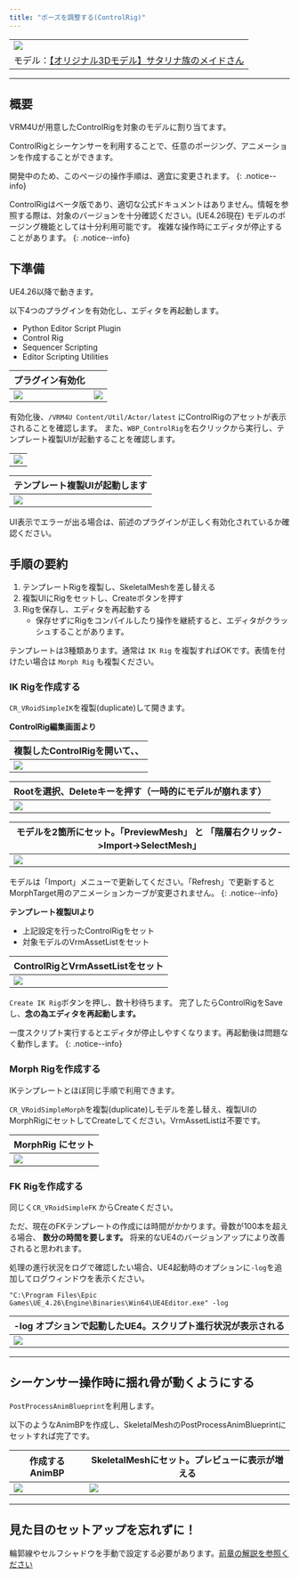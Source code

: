 ```yaml
---
title: "ポーズを調整する(ControlRig)"
---
```


||
|-|
|[![](./assets/images/small/06a_top.png)](../assets/images/06a_top.png)|
|モデル：[【オリジナル3Dモデル】サタリナ族のメイドさん](https://booth.pm/ja/items/2589069)|

----
## 概要

VRM4Uが用意したControlRigを対象のモデルに割り当てます。

ControlRigとシーケンサーを利用することで、任意のポージング、アニメーションを作成することができます。

開発中のため、このページの操作手順は、適宜に変更されます。
{: .notice--info}

ControlRigはベータ版であり、適切な公式ドキュメントはありません。情報を参照する際は、対象のバージョンを十分確認ください。(UE4.26現在)
モデルのポージング機能としては十分利用可能です。
複雑な操作時にエディタが停止することがあります。
{: .notice--info}

## 下準備

UE4.26以降で動きます。

以下4つのプラグインを有効化し、エディタを再起動します。
 - Python Editor Script Plugin
 - Control Rig
 - Sequencer Scripting
 - Editor Scripting Utilities

|プラグイン有効化||
|-|-|
|[![](./assets/images/small/06a_p1.png)](../assets/images/06a_p1.png)|[![](./assets/images/small/06a_p2.png)](../assets/images/06a_p2.png)|


有効化後、`/VRM4U Content/Util/Actor/latest` にControlRigのアセットが表示されることを確認します。
また、`WBP_ControlRig`を右クリックから実行し、テンプレート複製UIが起動することを確認します。

||
|-|
|[![](./assets/images/small/06a_ui1.png)](../assets/images/06a_ui1.png)|

|テンプレート複製UIが起動します|
|-|
|[![](./assets/images/small/06a_ui2.png)](../assets/images/06a_ui2.png)|

UI表示でエラーが出る場合は、前述のプラグインが正しく有効化されているか確認ください。

## 手順の要約

 1. テンプレートRigを複製し、SkeletalMeshを差し替える
 1. 複製UIにRigをセットし、Createボタンを押す
 1. Rigを保存し、エディタを再起動する
    - 保存せずにRigをコンパイルしたり操作を継続すると、エディタがクラッシュすることがあります。

テンプレートは3種類あります。通常は `IK Rig` を複製すればOKです。表情を付けたい場合は `Morph Rig` も複製ください。

### IK Rigを作成する

`CR_VRoidSimpleIK`を複製(duplicate)して開きます。

**ControlRig編集画面より**

|複製したControlRigを開いて、、|
|-|
|[![](./assets/images/small/06a_copy0.png)](../assets/images/06a_copy0.png)|


|Rootを選択、Deleteキーを押す（一時的にモデルが崩れます）|
|-|
|[![](./assets/images/small/06a_copy1.png)](../assets/images/06a_copy1.png)|

|モデルを2箇所にセット。「PreviewMesh」 と 「階層右クリック->Import->SelectMesh」|
|-|
|[![](./assets/images/small/06a_copy3.png)](../assets/images/06a_copy3.png)|

モデルは「Import」メニューで更新してください。「Refresh」で更新するとMorphTarget用のアニメーションカーブが変更されません。
{: .notice--info}

**テンプレート複製UIより**
 - 上記設定を行ったControlRigをセット
 - 対象モデルのVrmAssetListをセット

|ControlRigとVrmAssetListをセット|
|-|
|[![](./assets/images/small/06a_copy2.png)](../assets/images/06a_copy2.png)|

`Create IK Rig`ボタンを押し、数十秒待ちます。
完了したらControlRigをSaveし、**念の為エディタを再起動します。**

一度スクリプト実行するとエディタが停止しやすくなります。再起動後は問題なく動作します。
{: .notice--info}

### Morph Rigを作成する

IKテンプレートとほぼ同じ手順で利用できます。

`CR_VRoidSimpleMorph`を複製(duplicate)しモデルを差し替え、複製UIのMorphRigにセットしてCreateしてください。VrmAssetListは不要です。

|MorphRig にセット|
|-|
|[![](./assets/images/small/06a_ui3.png)](../assets/images/06a_ui3.png)|


### FK Rigを作成する

同じく`CR_VRoidSimpleFK` からCreateください。

ただ、現在のFKテンプレートの作成には時間がかかります。骨数が100本を超える場合、 **数分の時間を要します。** 将来的なUE4のバージョンアップにより改善されると思われます。

処理の進行状況をログで確認したい場合、UE4起動時のオプションに`-log`を追加してログウィンドウを表示ください。

```
"C:\Program Files\Epic Games\UE_4.26\Engine\Binaries\Win64\UE4Editor.exe" -log
```

|-log オプションで起動したUE4。スクリプト進行状況が表示される|
|-|
|[![](./assets/images/small/06a_log.png)](../assets/images/06a_log.png)|


----

## シーケンサー操作時に揺れ骨が動くようにする

`PostProcessAnimBlueprint`を利用します。

以下のようなAnimBPを作成し、SkeletalMeshのPostProcessAnimBlueprintにセットすれば完了です。

|作成するAnimBP|SkeletalMeshにセット。プレビューに表示が増える|
|-|-|
|[![](./assets/images/small/06a_post1.png)](../assets/images/06a_post1.png)|[![](./assets/images/small/06a_post2.png)](../assets/images/06a_post2.png)|

----

## 見た目のセットアップを忘れずに！

輪郭線やセルフシャドウを手動で設定する必要があります。[前章の解説を参照ください](../01_look/)